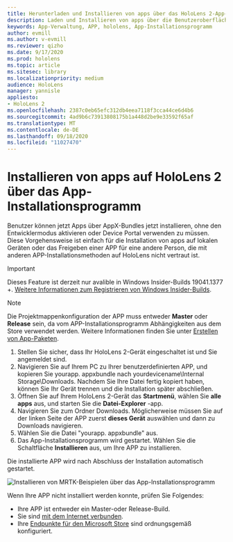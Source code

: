 ```yaml
---
title: Herunterladen und Installieren von apps über das HoloLens 2-App-Installationsprogramm
description: Laden und Installieren von apps über die Benutzeroberfläche
keywords: App-Verwaltung, APP, hololens, App-Installationsprogramm
author: evmill
ms.author: v-evmill
ms.reviewer: qizho
ms.date: 9/17/2020
ms.prod: hololens
ms.topic: article
ms.sitesec: library
ms.localizationpriority: medium
audience: HoloLens
manager: yannisle
appliesto:
- HoloLens 2
ms.openlocfilehash: 2387c0eb65efc312db4eea7118f3cca44ce6d4b6
ms.sourcegitcommit: 4ad9b6c73913808175b1a448d2be9e33592f65af
ms.translationtype: MT
ms.contentlocale: de-DE
ms.lasthandoff: 09/18/2020
ms.locfileid: "11027470"
---
```

# Installieren von apps auf HoloLens 2 über das App-Installationsprogramm

Benutzer können jetzt Apps über AppX-Bundles jetzt installieren, ohne den Entwicklermodus aktivieren oder Device Portal verwenden zu müssen. Diese Vorgehensweise ist einfach für die Installation von apps auf lokalen Geräten oder das Freigeben einer APP für eine andere Person, die mit anderen APP-Installationsmethoden auf HoloLens nicht vertraut ist. 

> [!IMPORTANT]
> Dieses Feature ist derzeit nur avalible in Windows Insider-Builds 19041.1377 +. [Weitere Informationen zum Registrieren von Windows Insider-Builds](hololens-insider.md).

> [!NOTE]
> Die Projektmappenkonfiguration der APP muss entweder **Master** oder **Release** sein, da vom APP-Installationsprogramm Abhängigkeiten aus dem Store verwendet werden. Weitere Informationen finden Sie unter [Erstellen von App-Paketen](https://docs.microsoft.com/windows/msix/app-installer/create-appinstallerfile-vs).

1.  Stellen Sie sicher, dass Ihr HoloLens 2-Gerät eingeschaltet ist und Sie angemeldet sind.
1.  Navigieren Sie auf Ihrem PC zu Ihrer benutzerdefinierten APP, und kopieren Sie yourapp. appxbundle nach yourdevicename\Internal Storage\Downloads. 
    Nachdem Sie Ihre Datei fertig kopiert haben, können Sie Ihr Gerät trennen und die Installation später abschließen.
1.  Öffnen Sie auf Ihrem HoloLens 2-Gerät das **Startmenü**, wählen Sie **alle apps** aus, und starten Sie die **Datei-Explorer** -app.
1.  Navigieren Sie zum Ordner Downloads. Möglicherweise müssen Sie auf der linken Seite der APP zuerst **dieses Gerät** auswählen und dann zu Downloads navigieren.
1.  Wählen Sie die Datei "yourapp. appxbundle" aus. 
1.  Das App-Installationsprogramm wird gestartet. Wählen Sie die Schaltfläche **Installieren** aus, um Ihre APP zu installieren. 

Die installierte APP wird nach Abschluss der Installation automatisch gestartet. 

![Installieren von MRTK-Beispielen über das App-Installationsprogramm](images/hololens-app-installer-picture.jpg)

Wenn Ihre APP nicht installiert werden konnte, prüfen Sie Folgendes:
-   Ihre APP ist entweder ein Master-oder Release-Build.
-   Sie sind [mit dem Internet verbunden](hololens-network.md).
-   Ihre [Endpunkte für den Microsoft Store](hololens-offline.md) sind ordnungsgemäß konfiguriert.  
